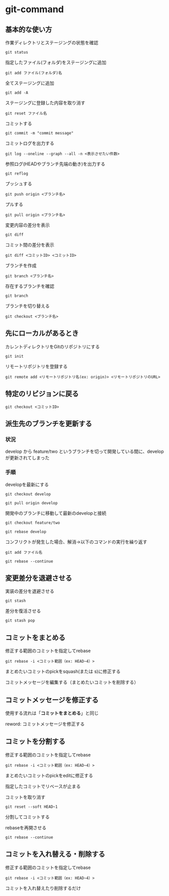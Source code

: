 # git-command

## 基本的な使い方

作業ディレクトリとステージングの状態を確認
```
git status
```
指定したファイル(フォルダ)をステージングに追加
```
git add ファイル(フォルダ)名
```
全てステージングに追加
```
git add -A
```
ステージングに登録した内容を取り消す
```
git reset ファイル名
```
コミットする
```
git commit -m "commit message"
```
コミットログを出力する
```
git log --oneline --graph --all -n <表示させたい件数>
```
参照ログ(HEADやブランチ先端の動き)を出力する
```
git reflog
```
プッシュする
```
git push origin <ブランチ名>
```
プルする
```
git pull origin <ブランチ名>
```
変更内容の差分を表示
```
git diff
```
コミット間の差分を表示
```
git diff <コミットID> <コミットID>
```
ブランチを作成
```
git branch <ブランチ名>
```
存在するブランチを確認
```
git branch
```
ブランチを切り替える
```
git checkout <ブランチ名>
```

## 先にローカルがあるとき

カレントディレクトリをGitのリポジトリにする
```
git init
```
リモートリポジトリを登録する
```
git remote add <リモートリポジトリ名(ex: origin)> <リモートリポジトリのURL>
```

## 特定のリビジョンに戻る

```
git checkout <コミットID>
```

## 派生先のブランチを更新する
### 状況
develop から feature/two というブランチを切って開発している間に、develop が更新されてしまった

### 手順
developを最新にする
```
git checkout develop
```
```
git pull origin develop
```
開発中のブランチに移動して最新のdevelopと接続
```
git checkout feature/two
```
```
git rebase develop
```
コンフリクトが発生した場合、解消→以下のコマンドの実行を繰り返す
```
git add ファイル名
```
```
git rebase --continue
```

## 変更差分を退避させる
実装の差分を退避させる
```
git stash
```
差分を復活させる
```
git stash pop
```

## コミットをまとめる
修正する範囲のコミットを指定してrebase
```
git rebase -i <コミット範囲（ex: HEAD~4）>
```
まとめたいコミットのpickをsquash(または s)に修正する

コミットメッセージを編集する（まとめたいコミットを削除する）

## コミットメッセージを修正する
使用する流れは「**コミットをまとめる**」と同じ

reword: コミットメッセージを修正する

## コミットを分割する
修正する範囲のコミットを指定してrebase
```
git rebase -i <コミット範囲（ex: HEAD~4）>
```
まとめたいコミットのpickをeditに修正する

指定したコミットでリベースが止まる

コミットを取り消す
```
git reset --soft HEAD~1
```
分割してコミットする

rebaseを再開させる
```
git rebase --continue
```

## コミットを入れ替える・削除する
修正する範囲のコミットを指定してrebase
```
git rebase -i <コミット範囲（ex: HEAD~4）>
```
コミットを入れ替えたり削除するだけ
